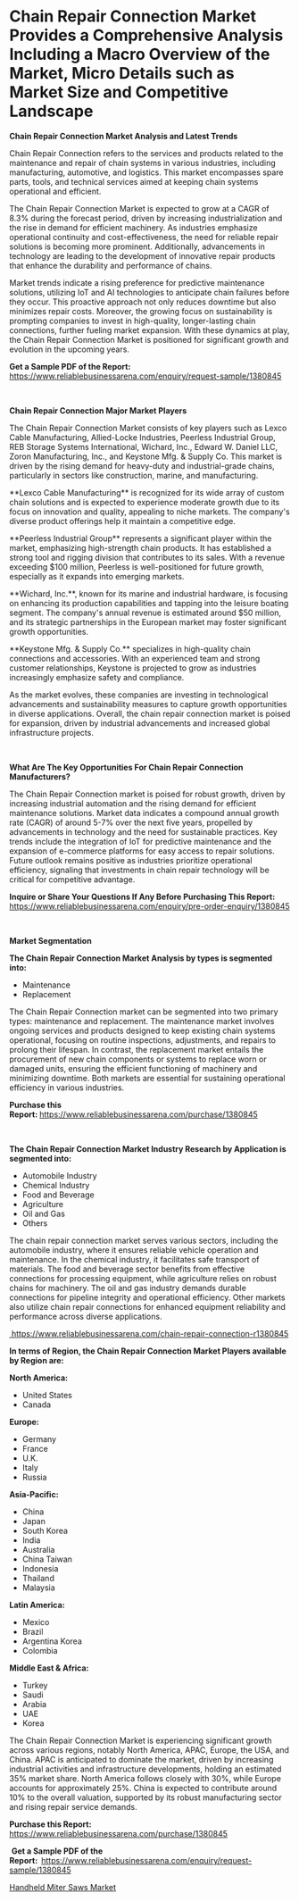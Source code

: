 <p><h1>Chain Repair Connection Market Provides a Comprehensive Analysis Including a Macro Overview of the Market, Micro Details such as Market Size and Competitive Landscape</h1></p><p><strong>Chain Repair Connection Market Analysis and Latest Trends</strong></p>
<p><p>Chain Repair Connection refers to the services and products related to the maintenance and repair of chain systems in various industries, including manufacturing, automotive, and logistics. This market encompasses spare parts, tools, and technical services aimed at keeping chain systems operational and efficient.</p><p>The Chain Repair Connection Market is expected to grow at a CAGR of 8.3% during the forecast period, driven by increasing industrialization and the rise in demand for efficient machinery. As industries emphasize operational continuity and cost-effectiveness, the need for reliable repair solutions is becoming more prominent. Additionally, advancements in technology are leading to the development of innovative repair products that enhance the durability and performance of chains.</p><p>Market trends indicate a rising preference for predictive maintenance solutions, utilizing IoT and AI technologies to anticipate chain failures before they occur. This proactive approach not only reduces downtime but also minimizes repair costs. Moreover, the growing focus on sustainability is prompting companies to invest in high-quality, longer-lasting chain connections, further fueling market expansion. With these dynamics at play, the Chain Repair Connection Market is positioned for significant growth and evolution in the upcoming years.</p></p>
<p><strong>Get a Sample PDF of the Report:&nbsp;</strong> <a href="https://www.reliablebusinessarena.com/enquiry/request-sample/1380845?utm_campaign=1891&utm_medium=2&utm_source=Github&utm_content=ia&utm_term=24022025&utm_id=chain-repair-connection">https://www.reliablebusinessarena.com/enquiry/request-sample/1380845</a></p>
<p>&nbsp;</p>
<p><strong>Chain Repair Connection Major Market Players</strong></p>
<p><p>The Chain Repair Connection Market consists of key players such as Lexco Cable Manufacturing, Allied-Locke Industries, Peerless Industrial Group, REB Storage Systems International, Wichard, Inc., Edward W. Daniel LLC, Zoron Manufacturing, Inc., and Keystone Mfg. & Supply Co. This market is driven by the rising demand for heavy-duty and industrial-grade chains, particularly in sectors like construction, marine, and manufacturing.</p><p>**Lexco Cable Manufacturing** is recognized for its wide array of custom chain solutions and is expected to experience moderate growth due to its focus on innovation and quality, appealing to niche markets. The company's diverse product offerings help it maintain a competitive edge.</p><p>**Peerless Industrial Group** represents a significant player within the market, emphasizing high-strength chain products. It has established a strong tool and rigging division that contributes to its sales. With a revenue exceeding $100 million, Peerless is well-positioned for future growth, especially as it expands into emerging markets.</p><p>**Wichard, Inc.**, known for its marine and industrial hardware, is focusing on enhancing its production capabilities and tapping into the leisure boating segment. The company's annual revenue is estimated around $50 million, and its strategic partnerships in the European market may foster significant growth opportunities.</p><p>**Keystone Mfg. & Supply Co.** specializes in high-quality chain connections and accessories. With an experienced team and strong customer relationships, Keystone is projected to grow as industries increasingly emphasize safety and compliance.</p><p>As the market evolves, these companies are investing in technological advancements and sustainability measures to capture growth opportunities in diverse applications. Overall, the chain repair connection market is poised for expansion, driven by industrial advancements and increased global infrastructure projects.</p></p>
<p>&nbsp;</p>
<p><strong>What Are The Key Opportunities For Chain Repair Connection Manufacturers?</strong></p>
<p><p>The Chain Repair Connection market is poised for robust growth, driven by increasing industrial automation and the rising demand for efficient maintenance solutions. Market data indicates a compound annual growth rate (CAGR) of around 5-7% over the next five years, propelled by advancements in technology and the need for sustainable practices. Key trends include the integration of IoT for predictive maintenance and the expansion of e-commerce platforms for easy access to repair solutions. Future outlook remains positive as industries prioritize operational efficiency, signaling that investments in chain repair technology will be critical for competitive advantage.</p></p>
<p><strong>Inquire or Share Your Questions If Any Before Purchasing This Report:</strong> <a href="https://www.reliablebusinessarena.com/enquiry/pre-order-enquiry/1380845?utm_campaign=1891&utm_medium=2&utm_source=Github&utm_content=ia&utm_term=24022025&utm_id=chain-repair-connection">https://www.reliablebusinessarena.com/enquiry/pre-order-enquiry/1380845</a></p>
<p>&nbsp;</p>
<p><strong>Market Segmentation</strong></p>
<p><strong>The Chain Repair Connection Market Analysis by types is segmented into:</strong></p>
<p><ul><li>Maintenance</li><li>Replacement</li></ul></p>
<p><p>The Chain Repair Connection market can be segmented into two primary types: maintenance and replacement. The maintenance market involves ongoing services and products designed to keep existing chain systems operational, focusing on routine inspections, adjustments, and repairs to prolong their lifespan. In contrast, the replacement market entails the procurement of new chain components or systems to replace worn or damaged units, ensuring the efficient functioning of machinery and minimizing downtime. Both markets are essential for sustaining operational efficiency in various industries.</p></p>
<p><strong>Purchase this Report:&nbsp;</strong><a href="https://www.reliablebusinessarena.com/purchase/1380845?utm_campaign=1891&utm_medium=2&utm_source=Github&utm_content=ia&utm_term=24022025&utm_id=chain-repair-connection">https://www.reliablebusinessarena.com/purchase/1380845</a></p>
<p>&nbsp;</p>
<p><strong>The Chain Repair Connection Market Industry Research by Application is segmented into:</strong></p>
<p><ul><li>Automobile Industry</li><li>Chemical Industry</li><li>Food and Beverage</li><li>Agriculture</li><li>Oil and Gas</li><li>Others</li></ul></p>
<p><p>The chain repair connection market serves various sectors, including the automobile industry, where it ensures reliable vehicle operation and maintenance. In the chemical industry, it facilitates safe transport of materials. The food and beverage sector benefits from effective connections for processing equipment, while agriculture relies on robust chains for machinery. The oil and gas industry demands durable connections for pipeline integrity and operational efficiency. Other markets also utilize chain repair connections for enhanced equipment reliability and performance across diverse applications.</p></p>
<p><a href="https://www.reliablebusinessarena.com/chain-repair-connection-r1380845?utm_campaign=1891&utm_medium=2&utm_source=Github&utm_content=ia&utm_term=24022025&utm_id=chain-repair-connection">&nbsp;https://www.reliablebusinessarena.com/chain-repair-connection-r1380845</a></p>
<p><strong>In terms of Region, the Chain Repair Connection Market Players available by Region are:</strong></p>
<p>
    <p> <strong> North America: </strong>
        <ul>
            <li>United States</li>
            <li>Canada</li>
        </ul>
        </p> 
    <p> <strong> Europe: </strong>
        <ul>
            <li>Germany</li>
            <li>France</li>
            <li>U.K.</li>
            <li>Italy</li>
            <li>Russia</li>
        </ul>
        </p> 
    <p> <strong> Asia-Pacific: </strong>
        <ul>
            <li>China</li>
            <li>Japan</li>
            <li>South Korea</li>
            <li>India</li>
            <li>Australia</li>
            <li>China Taiwan</li>
            <li>Indonesia</li>
            <li>Thailand</li>
            <li>Malaysia</li>
        </ul>
        </p> 
    <p> <strong> Latin America: </strong>
        <ul>
            <li>Mexico</li>
            <li>Brazil</li>
            <li>Argentina Korea</li>
            <li>Colombia</li>
        </ul>
        </p> 
    <p> <strong> Middle East & Africa: </strong>
        <ul>
            <li>Turkey</li>
            <li>Saudi</li>
            <li>Arabia</li>
            <li>UAE</li>
            <li>Korea</li>
        </ul>
    </p>
    </p>
<p><p>The Chain Repair Connection Market is experiencing significant growth across various regions, notably North America, APAC, Europe, the USA, and China. APAC is anticipated to dominate the market, driven by increasing industrial activities and infrastructure developments, holding an estimated 35% market share. North America follows closely with 30%, while Europe accounts for approximately 25%. China is expected to contribute around 10% to the overall valuation, supported by its robust manufacturing sector and rising repair service demands.</p></p>
<p><strong>Purchase this Report: </strong><a href="https://www.reliablebusinessarena.com/purchase/1380845?utm_campaign=1891&utm_medium=2&utm_source=Github&utm_content=ia&utm_term=24022025&utm_id=chain-repair-connection">https://www.reliablebusinessarena.com/purchase/1380845</a></p>
<p>&nbsp;<strong>Get a Sample PDF of the Report:&nbsp;&nbsp;</strong><a href="https://www.reliablebusinessarena.com/enquiry/request-sample/1380845?utm_campaign=1891&utm_medium=2&utm_source=Github&utm_content=ia&utm_term=24022025&utm_id=chain-repair-connection">https://www.reliablebusinessarena.com/enquiry/request-sample/1380845</a></p>
<p><strong></strong></p>
<p><p><a href="https://github.com/Krish2023na/Market-Research-Report-List-7/blob/main/handheld-miter-saws-market.md?utm_campaign=1891&utm_medium=2&utm_source=Github&utm_content=ia&utm_term=24022025&utm_id=chain-repair-connection">Handheld Miter Saws Market</a></p></p>